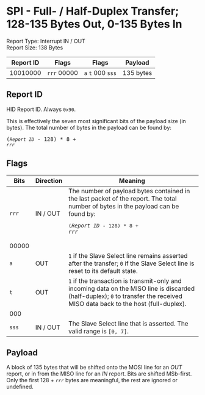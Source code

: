 
# SPI - Full- / Half-Duplex Transfer; 128-135 Bytes Out, 0-135 Bytes In
Report Type: Interrupt IN / OUT<br />
Report Size: 138 Bytes

| Report ID | Flags | Flags | Payload |
|-----------|-------|-------|---------|
| 10010000 | `rrr`&nbsp;00000 | `a`&nbsp;`t`&nbsp;000&nbsp;`sss` | 135 bytes |

## Report ID
HID Report ID.  Always `0x90`.

This is effectively the seven most significant bits of the payload size (in bytes).  The total number of bytes in the payload can be found by: <pre>(*`Report ID`* - 128) * 8 + *`rrr`*</pre>

## Flags

| Bits  | Direction | Meaning |
|-------|-----------|---------|
| `rrr` | IN / OUT  | The number of payload bytes contained in the last packet of the report.  The total number of bytes in the payload can be found by: <pre>(*`Report ID`* - 128) * 8 + *`rrr`*</pre> |
| 00000 |          |                                                                       |
| `a`   | OUT      | `1` if the Slave Select line remains asserted after the transfer; `0` if the Slave Select line is reset to its default state. |
| `t`   | OUT      | `1` if the transaction is transmit-only and incoming data on the MISO line is discarded (half-duplex); `0` to transfer the received MISO data back to the host (full-duplex). |
| 000   |          |                                                                       |
| `sss` | IN / OUT | The Slave Select line that is asserted.  The valid range is `[0, 7]`. |

## Payload
A block of 135 bytes that will be shifted onto the MOSI line for an *OUT* report, or in from the MISO line for an *IN* report.  Bits are shifted MSb-first.  Only the first 128 + *`rrr`* bytes are meaningful, the rest are ignored or undefined.
